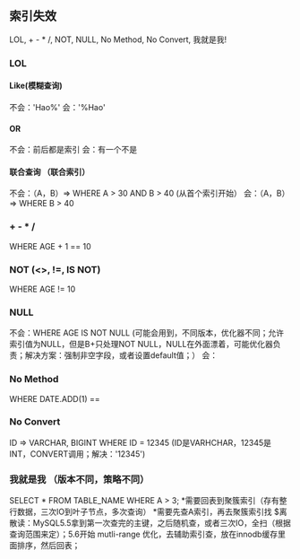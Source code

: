 ## 索引失效
LOL, + - * /, NOT, NULL, No Method, No Convert, 我就是我!

### LOL
#### Like(模糊查询)
不会：'Hao%'
会：'%Hao'
#### OR
不会：前后都是索引
会：有一个不是
#### 联合查询 （联合索引）
不会：（A，B）=> WHERE A > 30 AND B > 40 (从首个索引开始）
会：（A，B）=> WHERE B > 40

### + - * /
WHERE AGE + 1 == 10

### NOT (<>, !=, IS NOT)
WHERE AGE != 10

### NULL
不会：WHERE AGE IS NOT NULL (可能会用到，不同版本，优化器不同；允许索引值为NULL，但是B+只处理NOT NULL，NULL在外面漂着，可能优化器负责；解决方案：强制非空字段，或者设置default值；）
会：

### No Method
WHERE DATE.ADD(1) == 

### No Convert
ID => VARCHAR, BIGINT
WHERE ID = 12345 (ID是VARHCHAR，12345是INT，CONVERT调用；解决：'12345')

### 我就是我 （版本不同，策略不同）
SELECT * FROM TABLE_NAME WHERE A > 3;
*需要回表到聚簇索引（存有整行数据，三次IO到叶子节点，多次查询）
*需要先查A索引，再去聚簇索引找
  $离散读：MySQL5.5拿到第一次查完的主键，之后随机查，或者三次IO，全扫（根据查询范围来定）；5.6开始 mutli-range 优化，去辅助索引查，放在innodb缓存里面排序，然后回表；
